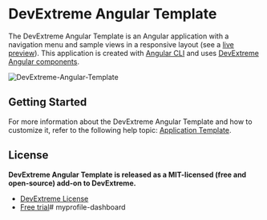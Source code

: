 # DevExtreme Angular Template

The DevExtreme Angular Template is an Angular application with a navigation menu and sample views in a responsive layout (see a [live preview](https://devexpress.github.io/devextreme-angular-template)). This application is created with [Angular CLI](https://github.com/angular/angular-cli) and uses [DevExtreme Angular components](https://js.devexpress.com/Documentation/Guide/Angular_Components/DevExtreme_Angular_Components/).

![DevExtreme-Angular-Template](https://user-images.githubusercontent.com/20125410/93987795-ac890400-fd90-11ea-84d0-b7d3e8cc12fa.png)

## Getting Started

For more information about the DevExtreme Angular Template and how to customize it, refer to the following help topic: [Application Template](https://js.devexpress.com/Documentation/Guide/Angular_Components/Application_Template/).

## License

**DevExtreme Angular Template is released as a MIT-licensed (free and open-source) add-on to DevExtreme.**

- [DevExtreme License](https://js.devexpress.com/Licensing/)
- [Free trial](http://js.devexpress.com/Buy/)# myprofile-dashboard
